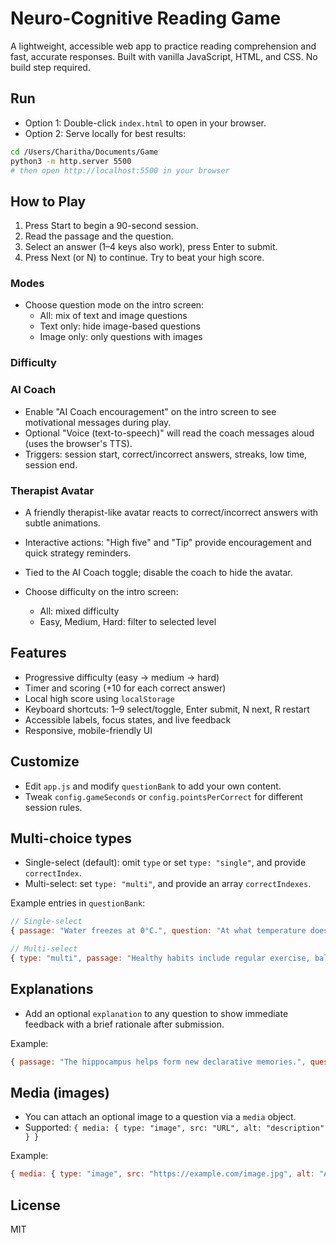 # Neuro-Cognitive Reading Game

A lightweight, accessible web app to practice reading comprehension and fast, accurate responses. Built with vanilla JavaScript, HTML, and CSS. No build step required.

## Run

- Option 1: Double-click `index.html` to open in your browser.
- Option 2: Serve locally for best results:

```bash
cd /Users/Charitha/Documents/Game
python3 -m http.server 5500
# then open http://localhost:5500 in your browser
```

## How to Play

1. Press Start to begin a 90-second session.
2. Read the passage and the question.
3. Select an answer (1–4 keys also work), press Enter to submit.
4. Press Next (or N) to continue. Try to beat your high score.

### Modes

- Choose question mode on the intro screen:
  - All: mix of text and image questions
  - Text only: hide image-based questions
  - Image only: only questions with images

### Difficulty
### AI Coach

- Enable "AI Coach encouragement" on the intro screen to see motivational messages during play.
- Optional "Voice (text-to-speech)" will read the coach messages aloud (uses the browser's TTS).
- Triggers: session start, correct/incorrect answers, streaks, low time, session end.

### Therapist Avatar

- A friendly therapist-like avatar reacts to correct/incorrect answers with subtle animations.
- Interactive actions: "High five" and "Tip" provide encouragement and quick strategy reminders.
- Tied to the AI Coach toggle; disable the coach to hide the avatar.

- Choose difficulty on the intro screen:
  - All: mixed difficulty
  - Easy, Medium, Hard: filter to selected level

## Features

- Progressive difficulty (easy → medium → hard)
- Timer and scoring (+10 for each correct answer)
- Local high score using `localStorage`
- Keyboard shortcuts: 1–9 select/toggle, Enter submit, N next, R restart
- Accessible labels, focus states, and live feedback
- Responsive, mobile-friendly UI

## Customize

- Edit `app.js` and modify `questionBank` to add your own content.
- Tweak `config.gameSeconds` or `config.pointsPerCorrect` for different session rules.

## Multi-choice types

- Single-select (default): omit `type` or set `type: "single"`, and provide `correctIndex`.
- Multi-select: set `type: "multi"`, and provide an array `correctIndexes`.

Example entries in `questionBank`:

```js
// Single-select
{ passage: "Water freezes at 0°C.", question: "At what temperature does water freeze?", options: ["100°C", "0°C", "10°C", "-10°C"], correctIndex: 1 }

// Multi-select
{ type: "multi", passage: "Healthy habits include regular exercise, balanced diet, and adequate sleep.", question: "Select all healthy habits mentioned.", options: ["Regular exercise", "Skipping breakfast", "Balanced diet", "Adequate sleep"], correctIndexes: [0, 2, 3] }
```

## Explanations

- Add an optional `explanation` to any question to show immediate feedback with a brief rationale after submission.

Example:

```js
{ passage: "The hippocampus helps form new declarative memories.", question: "Which brain region is critical for forming new memories?", options: ["Hippocampus", "Cerebellum", "Medulla", "Cochlea"], correctIndex: 0, explanation: "The hippocampus is essential for forming new episodic/declarative memories." }
```

## Media (images)

- You can attach an optional image to a question via a `media` object.
- Supported: `{ media: { type: "image", src: "URL", alt: "description" } }`

Example:

```js
{ media: { type: "image", src: "https://example.com/image.jpg", alt: "A red apple" }, passage: "", question: "What color is the fruit?", options: ["Green", "Yellow", "Red", "Purple"], correctIndex: 2 }
```

## License

MIT



